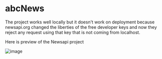 # abcNews
The project works well locally but it doesn't work on deployment because newsapi.org changed the liberties of the free developer keys and now they reject any request using that key that is not coming from localhost.

Here is preview of the Newsapi project

![image](https://github.com/ShivanshVikramSingh/abcNews/assets/116243866/62d6ddb9-75dc-43dd-9178-37c45c06b9c9)
